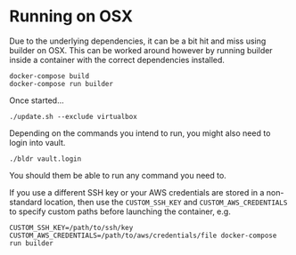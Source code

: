 # Running on OSX

Due to the underlying dependencies, it can be a bit hit and miss using builder on OSX. This can be worked around however by running builder inside a container with the correct dependencies installed.

```
docker-compose build
docker-compose run builder
```

Once started...

```
./update.sh --exclude virtualbox
```

Depending on the commands you intend to run, you might also need to login into vault.

```
./bldr vault.login
```

You should them be able to run any command you need to.

If you use a different SSH key or your AWS credentials are stored in a non-standard location, then use the `CUSTOM_SSH_KEY` and `CUSTOM_AWS_CREDENTIALS` to specify custom paths before launching the container, e.g.

```
CUSTOM_SSH_KEY=/path/to/ssh/key CUSTOM_AWS_CREDENTIALS=/path/to/aws/credentials/file docker-compose run builder
```